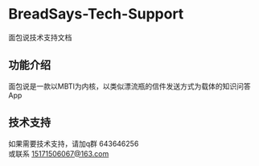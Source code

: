# BreadSays-Tech-Support
面包说技术支持文档

## 功能介绍
面包说是一款以MBTI为内核，以类似漂流瓶的信件发送方式为载体的知识问答App

## 技术支持
如果需要技术支持，请加q群 643646256 <br>
或联系 15171506067@163.com
